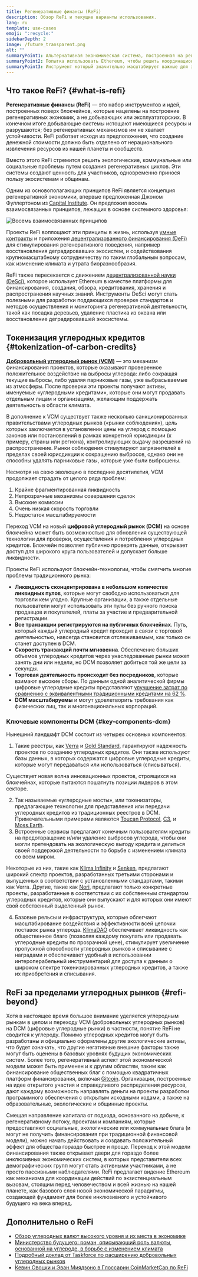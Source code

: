 ```yaml
---
title: Регенеративные финансы (ReFi)
description: Обзор ReFi и текущие варианты использования.
lang: ru
template: use-cases
emoji: ":recycle:"
sidebarDepth: 2
image: /future_transparent.png
alt: ""
summaryPoint1: Альтернативная экономическая система, построенная на регенеративных принципах
summaryPoint2: Попытка использовать Ethereum, чтобы решить координационные кризисы на глобальном уровне, такие как изменение климата
summaryPoint3: Инструмент который значительно масштабирует важные для экологии активы, включая проверенные углеродные кредиты
---
```


## Что такое ReFi? \{#what-is-refi}

**Регенеративные финансы (ReFi)** — это набор инструментов и идей, построенных поверх блокчейнов, которые нацелены на построение регенеративных экономик, а не добывающих или эксплуататорских. В конечном итоге добывающие системы истощают имеющиеся ресурсы и разрушаются; без регенеративных механизмов им не хватает устойчивости. ReFi работает исходя из предположения, что создание денежной стоимости должно быть отделено от нерационального извлечения ресурсов из нашей планеты и сообществ.

Вместо этого ReFi стремится решить экологические, коммунальные или социальные проблемы путем создания регенеративных циклов. Эти системы создают ценность для участников, одновременно принося пользу экосистемам и общинам.

Одним из основополагающих принципов ReFi является концепция регенеративной экономики, впервые предложенная Джоном Фуллертоном из [Capital Institute](https://capitalinstitute.org). Он предложил восемь взаимосвязанных принципов, лежащих в основе системного здоровья:

![Восемь взаимосвязанных принципов](./refi-regenerative-economy-diagram.png)

Проекты ReFi воплощают эти принципы в жизнь, используя [умные контракты](/developers/docs/smart-contracts/) и приложения [децентрализованного финансирования (DeFi)](/defi/) для стимулирования регенеративного поведения, например восстановления деградировавших экосистем, и содействования крупномасштабному сотрудничеству по таким глобальным вопросам, как изменение климата и утрата биоразнообразия.

ReFi также пересекается с движением [децентрализованной науки (DeSci)](/desci/), которое использует Ethereum в качестве платформы для финансирования, создания, обзора, кредитования, хранения и распространения научных знаний. Инструменты DeSci могут стать полезными для разработки поддающихся проверке стандартов и методов осуществления и мониторинга регенеративной деятельности, такой как посадка деревьев, удаление пластика из океана или восстановление деградировавшей экосистемы.

## Токенизация углеродных кредитов \{#tokenization-of-carbon-credits}

**[Добровольный углеродный рынок (VCM)](https://climatefocus.com/so-what-voluntary-carbon-market-exactly/)** — это механизм финансирования проектов, которые оказывают проверенное положительное воздействие на выбросы углерода: либо сокращая текущие выбросы, либо удаляя парниковые газы, уже выбрасываемые из атмосферы. После проверки эти проекты получают активы, именуемые «углеродными кредитами», которые они могут продавать отдельным лицам и организациям, желающим поддержать деятельность в области климата.

В дополнение к VCM существует также несколько санкционированных правительствами углеродных рынков («рынки соблюдения»), цель которых заключается в установлении цены на углерод с помощью законов или постановлений в рамках конкретной юрисдикции (к примеру, страны или региона), контролирующих выдачу разрешений на распространение. Рынки соблюдения стимулируют загрязнителей в пределах своей юрисдикции к сокращению выбросов, однако они не способны удалять парниковые газы, которые уже были выброшены.

Несмотря на свою эволюцию в последние десятилетия, VCM продолжает страдать от целого ряда проблем:

1. Крайне фрагментированная ликвидность
2. Непрозрачные механизмы совершения сделок
3. Высокие комиссии
4. Очень низкая скорость торговли
5. Недостаток масштабируемости

Переход VCM на новый **цифровой углеродный рынок (DCM)** на основе блокчейна может быть возможностью для обновления существующей технологии для проверки, осуществления и потребления углеродных кредитов. Блокчейн позволяет публично проверять данные, открывает доступ для широкого круга пользователей и допускает больше ликвидности.

Проекты ReFi используют блокчейн-технологии, чтобы смягчить многие проблемы традиционного рынка:

- **Ликвидность сконцентрирована в небольшом количестве ликвидных пулов**, которые могут свободно использоваться для торговли кем угодно. Крупные организации, а также отдельные пользователи могут использовать эти пулы без ручного поиска продавцов и покупателей, платы за участие и предварительной регистрации.
- **Все транзакции регистрируются на публичных блокчейнах**. Путь, который каждый углеродный кредит проходит в связи с торговой деятельностью, навсегда становится отслеживаемым, как только он станет доступен в DCM.
- **Скорость транзакций почти мгновенна**. Обеспечение больших объемов углеродных кредитов через унаследованные рынки может занять дни или недели, но DCM позволяет добиться той же цели за секунды.
- **Торговая деятельность происходит без посредников**, которые взимают высокие сборы. По данным одной аналитической фирмы цифровые углеродные кредиты представляют [улучшение затрат по сравнению с эквивалентными традиционными кредитами на 62 %](https://www.klimadao.finance/blog/klimadao-analysis-of-the-base-carbon-tonne).
- **DCM масштабируемы** и могут удовлетворить требования как физических лиц, так и многонациональных корпораций.

### Ключевые компоненты DCM \{#key-components-dcm}

Нынешний ландшафт DCM состоит из четырех основных компонентов:

1. Такие реестры, как [Verra](https://verra.org/project/vcs-program/registry-system/) и [Gold Standard](https://www.goldstandard.org/), гарантируют надежность проектов по созданию углеродных кредитов. Они также используют базы данных, в которых содержатся цифровые углеродные кредиты, которые могут передаваться или использоваться (списываться).

Существует новая волна инновационных проектов, строящихся на блокчейнах, которые пытаются пошатнуть позиции лидеров в этом секторе.

2. Так называемые «углеродные мосты», или токенизаторы, предлагающие технологии для представления или передачи углеродных кредитов из традиционных реестров в DCM. Примечательными примерами являются [Toucan Protocol](https://toucan.earth/), [C3](https://c3.app/), и [Moss.Earth](https://moss.earth/).
3. Встроенные сервисы предлагают конечным пользователям кредиты на предотвращение и/или удаление выбросов углерода, чтобы они могли претендовать на экологическую выгоду кредита и делиться своей поддержкой деятельности по борьбе с изменением климата со всем миром.

Некоторые из них, такие как [Klima Infinity](https://www.klimadao.finance/infinity) и [Senken](https://senken.io/), предлагают широкий спектр проектов, разработанных третьими сторонами и выпущенных в соответствии с установленными стандартами, такими как Verra. Другие, такие как [Nori](https://nori.com/), предлагают только конкретные проекты, разработанные в соответствии с их собственным стандартом углеродных кредитов, которые они выпускают и для которых они имеют свой собственный выделенный рынок.

4. Базовые рельсы и инфраструктура, которые облегчают масштабирование воздействия и эффективности всей цепочки поставок рынка углерода. [KlimaDAO](http://klimadao.finance/) обеспечивает ликвидность как общественное благо (позволяя каждому покупать или продавать углеродные кредиты по прозрачной цене), стимулирует увеличение пропускной способности углеродных рынков и списывание с наградами и обеспечивает удобный в использовании интероперабельный инструментарий для доступа к данным о широком спектре токенизированных углеродных кредитов, а также их приобретения и списывания.

## ReFi за пределами углеродных рынков \{#refi-beyond}

Хотя в настоящее время большое внимание уделяется углеродным рынкам в целом и переходу VCM (добровольных углеродных рынков) на DCM (цифровые углеродные рынки) в частности, понятие ReFi не сводится к углероду. Помимо углеродных кредитов могут быть разработаны и официально оформлены другие экологические активы, что будет означать, что другие негативные внешние факторы также могут быть оценены в базовых уровнях будущих экономических систем. Более того, регенеративный аспект этой экономической модели может быть применен и к другим областям, таким как финансирование общественных благ с помощью квадратичных платформ финансирования, включая [Gitcoin](https://gitcoin.co/). Организации, построенные на идее открытого участия и справедливого распределения ресурсов, дают каждому возможность направлять деньги на проекты разработки программного обеспечения с открытым исходными кодами, а также на образовательные, экологические и общинные проекты.

Смещая направление капитала от подхода, основанного на добыче, к регенеративному потоку, проектам и компаниям, которые предоставляют социальные, экологические или коммунальные блага (и могут не получить финансирования при традиционной финансовой модели), можно начать действовать и создавать положительный эффект для общества гораздо быстрее и проще. Переход к этой модели финансирования также открывает двери для гораздо более инклюзивных экономических систем, в которых представители всех демографических групп могут стать активными участниками, а не просто пассивными наблюдателями. ReFi предлагает видение Ethereum как механизма для координации действий по экзистенциальным вызовам, стоящим перед человечеством и всей жизнью на нашей планете, как базового слоя новой экономической парадигмы, создающей фундамент для более инклюзивного и устойчивого будущего на века вперед.

## Дополнительно о ReFi

- [Обзор углеродных валют высокого уровня и их места в экономике](https://www.klimadao.finance/blog/the-vision-of-a-carbon-currency)
- [Министерство будущего: роман, описывающий роль валюты, основанной на углероде, в борьбе с изменением климата](https://en.wikipedia.org/wiki/The_Ministry_for_the_Future)
- [Подробный доклад от Taskforce по расширению добровольных углеродных рынков](https://www.iif.com/Portals/1/Files/TSVCM_Report.pdf)
- [Кевин Овоцки и Эван Миядзоно в Глоссарии CoinMarketCap по ReFi](https://coinmarketcap.com/alexandria/glossary/regenerative-finance-refi)
